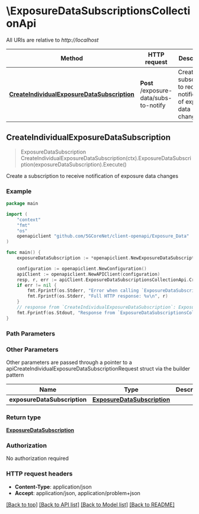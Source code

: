 # \ExposureDataSubscriptionsCollectionApi

All URIs are relative to *http://localhost*

Method | HTTP request | Description
------------- | ------------- | -------------
[**CreateIndividualExposureDataSubscription**](ExposureDataSubscriptionsCollectionApi.md#CreateIndividualExposureDataSubscription) | **Post** /exposure-data/subs-to-notify | Create a subscription to receive notification of exposure data changes



## CreateIndividualExposureDataSubscription

> ExposureDataSubscription CreateIndividualExposureDataSubscription(ctx).ExposureDataSubscription(exposureDataSubscription).Execute()

Create a subscription to receive notification of exposure data changes

### Example

```go
package main

import (
    "context"
    "fmt"
    "os"
    openapiclient "github.com/5GCoreNet/client-openapi/Exposure_Data"
)

func main() {
    exposureDataSubscription := *openapiclient.NewExposureDataSubscription("NotificationUri_example", []string{"MonitoredResourceUris_example"}) // ExposureDataSubscription | 

    configuration := openapiclient.NewConfiguration()
    apiClient := openapiclient.NewAPIClient(configuration)
    resp, r, err := apiClient.ExposureDataSubscriptionsCollectionApi.CreateIndividualExposureDataSubscription(context.Background()).ExposureDataSubscription(exposureDataSubscription).Execute()
    if err != nil {
        fmt.Fprintf(os.Stderr, "Error when calling `ExposureDataSubscriptionsCollectionApi.CreateIndividualExposureDataSubscription``: %v\n", err)
        fmt.Fprintf(os.Stderr, "Full HTTP response: %v\n", r)
    }
    // response from `CreateIndividualExposureDataSubscription`: ExposureDataSubscription
    fmt.Fprintf(os.Stdout, "Response from `ExposureDataSubscriptionsCollectionApi.CreateIndividualExposureDataSubscription`: %v\n", resp)
}
```

### Path Parameters



### Other Parameters

Other parameters are passed through a pointer to a apiCreateIndividualExposureDataSubscriptionRequest struct via the builder pattern


Name | Type | Description  | Notes
------------- | ------------- | ------------- | -------------
 **exposureDataSubscription** | [**ExposureDataSubscription**](ExposureDataSubscription.md) |  | 

### Return type

[**ExposureDataSubscription**](ExposureDataSubscription.md)

### Authorization

No authorization required

### HTTP request headers

- **Content-Type**: application/json
- **Accept**: application/json, application/problem+json

[[Back to top]](#) [[Back to API list]](../README.md#documentation-for-api-endpoints)
[[Back to Model list]](../README.md#documentation-for-models)
[[Back to README]](../README.md)

